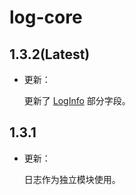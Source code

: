 # log-core

## 1.3.2(Latest)

- 更新：

    更新了 [LogInfo](https://api.ave.entropy2020.cn/log/core/com.log.vastgui.core.base/-log-info/index.html?query=data%20class%20LogInfo%C2%A0constructor(val%20mCurrentThread:%20Thread,%20val%20mLevel:%20LogLevel,%20val%20mTag:%20String,%20val%20mTime:%20Long,%20val%20mContent:%20String,%20val%20mType:%20Int,%20val%20mThrowable:%20Throwable?%20=%20null)) 部分字段。

## 1.3.1

- 更新：

    日志作为独立模块使用。
